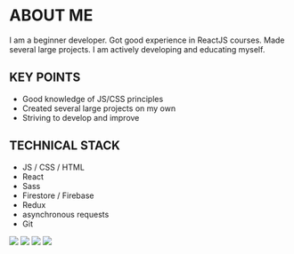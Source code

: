 # ABOUT ME

I am a beginner developer. Got good experience in ReactJS courses. Made several large projects. I am actively developing and educating myself.

## KEY POINTS

- Good knowledge of JS/CSS principles
- Created several large projects on my own
- Striving to develop and improve

## TECHNICAL STACK

- JS / CSS / HTML
- React
- Sass
- Firestore / Firebase
- Redux
- asynchronous requests
- Git

<img src="https://img.shields.io/badge/JavaScript-323330?style=for-the-badge&logo=javascript&logoColor=F7DF1E" />
<img src="https://img.shields.io/badge/CSS3-1572B6?style=for-the-badge&logo=css3&logoColor=white" />
<img src="https://img.shields.io/badge/Sass-CC6699?style=for-the-badge&logo=sass&logoColor=white" />
<img src="https://img.shields.io/badge/React-20232A?style=for-the-badge&logo=react&logoColor=61DAFB" />

